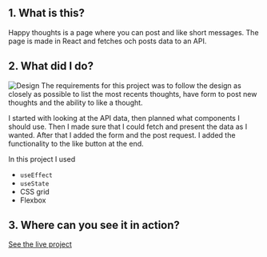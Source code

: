 ## 1. What is this?
Happy thoughts is a page where you can post and like short messages. The page is made in React and fetches och posts data to an API.

## 2. What did I do?
![Design](https://i.imgur.com/NUoE9gX.png)
The requirements for this project was to follow the design as closely as possible
to list the most recents thoughts, have form to post new thoughts and the ability to like
a thought.

I started with looking at the API data, then planned what components I should use.
Then I made sure that I could fetch and present the data as I wanted. After that I added the form and the post request. I added the functionality to the like button at the end.

In this project I used
* `useEffect`
* `useState`
* CSS grid
* Flexbox

## 3. Where can you see it in action?
[See the live project](https://happy-thoughts-emmie.netlify.com/)
